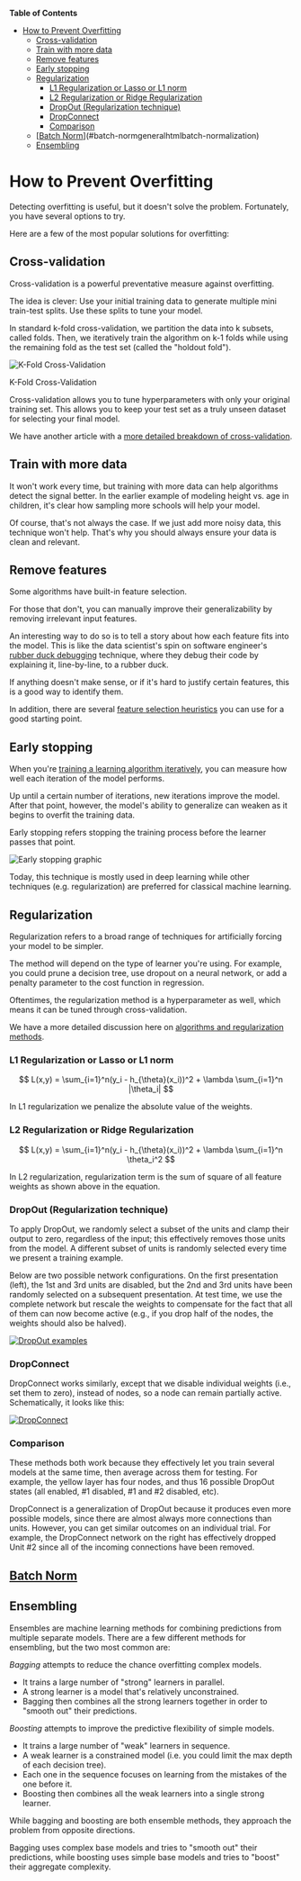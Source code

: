 <!-- markdown-toc start - Don't edit this section. Run M-x markdown-toc-refresh-toc -->

**Table of Contents**

- [How to Prevent Overfitting](#how-to-prevent-overfitting)
  - [Cross-validation](#cross-validation)
  - [Train with more data](#train-with-more-data)
  - [Remove features](#remove-features)
  - [Early stopping](#early-stopping)
  - [Regularization](#regularization)
    - [L1 Regularization or Lasso or L1 norm](#l1-regularization-or-lasso-or-l1-norm)
    - [L2 Regularization or Ridge Regularization](#l2-regularization-or-ridge-regularization)
    - [DropOut (Regularization technique)](#dropout-regularization-technique)
    - [DropConnect](#dropconnect)
    - [Comparison](#comparison)
  - [[Batch Norm](../General.html#batch-normalization)](#batch-normgeneralhtmlbatch-normalization)
  - [Ensembling](#ensembling)

<!-- markdown-toc end -->

# How to Prevent Overfitting

Detecting overfitting is useful, but it doesn't solve the problem. Fortunately, you have several options to try.

Here are a few of the most popular solutions for overfitting:

## Cross-validation

Cross-validation is a powerful preventative measure against overfitting.

The idea is clever: Use your initial training data to generate multiple mini train-test splits. Use these splits to tune your model.

In standard k-fold cross-validation, we partition the data into k subsets, called folds. Then, we iteratively train the algorithm on k-1 folds while using the remaining fold as the test set (called the "holdout fold").

![K-Fold Cross-Validation](https://elitedatascience.com/wp-content/uploads/2017/06/Cross-Validation-Diagram.jpg)

K-Fold Cross-Validation

Cross-validation allows you to tune hyperparameters with only your original training set. This allows you to keep your test set as a truly unseen dataset for selecting your final model.

We have another article with a [more detailed breakdown of cross-validation](https://elitedatascience.com/machine-learning-iteration#micro).

## Train with more data

It won't work every time, but training with more data can help algorithms detect the signal better. In the earlier example of modeling height vs. age in children, it's clear how sampling more schools will help your model.

Of course, that's not always the case. If we just add more noisy data, this technique won't help. That's why you should always ensure your data is clean and relevant.

## Remove features

Some algorithms have built-in feature selection.

For those that don't, you can manually improve their generalizability by removing irrelevant input features.

An interesting way to do so is to tell a story about how each feature fits into the model. This is like the data scientist's spin on software engineer's [rubber duck debugging](https://en.wikipedia.org/wiki/Rubber_duck_debugging) technique, where they debug their code by explaining it, line-by-line, to a rubber duck.

If anything doesn't make sense, or if it's hard to justify certain features, this is a good way to identify them.

In addition, there are several [feature selection heuristics](https://elitedatascience.com/dimensionality-reduction-algorithms#feature-selection) you can use for a good starting point.

## Early stopping

When you're [training a learning algorithm iteratively](https://elitedatascience.com/machine-learning-iteration#model), you can measure how well each iteration of the model performs.

Up until a certain number of iterations, new iterations improve the model. After that point, however, the model's ability to generalize can weaken as it begins to overfit the training data.

Early stopping refers stopping the training process before the learner passes that point.

![Early stopping graphic](https://elitedatascience.com/wp-content/uploads/2017/09/early-stopping-graphic.jpg)

Today, this technique is mostly used in deep learning while other techniques (e.g. regularization) are preferred for classical machine learning.

## Regularization

Regularization refers to a broad range of techniques for artificially forcing your model to be simpler.

The method will depend on the type of learner you're using. For example, you could prune a decision tree, use dropout on a neural network, or add a penalty parameter to the cost function in regression.

Oftentimes, the regularization method is a hyperparameter as well, which means it can be tuned through cross-validation.

We have a more detailed discussion here on [algorithms and regularization methods](http://elitedatascience.com/machine-learning-algorithms).

### L1 Regularization or Lasso or L1 norm

$$
L(x,y) = \sum_{i=1}^n(y_i - h_{\theta}(x_i))^2 + \lambda \sum_{i=1}^n |\theta_i|
$$

In L1 regularization we penalize the absolute value of the weights.

### L2 Regularization or Ridge Regularization

$$
L(x,y) = \sum_{i=1}^n(y_i - h_{\theta}(x_i))^2 + \lambda \sum_{i=1}^n \theta_i^2
$$

In L2 regularization, regularization term is the sum of square of all feature weights as shown above in the equation.

### DropOut (Regularization technique)

To apply DropOut, we randomly select a subset of the units and clamp their output to zero, regardless of the input; this effectively removes those units from the model. A different subset of units is randomly selected every time we present a training example.

Below are two possible network configurations. On the first presentation (left), the 1st and 3rd units are disabled, but the 2nd and 3rd units have been randomly selected on a subsequent presentation. At test time, we use the complete network but rescale the weights to compensate for the fact that all of them can now become active (e.g., if you drop half of the nodes, the weights should also be halved).

[![DropOut examples](https://i.stack.imgur.com/CewjH.png)](https://i.stack.imgur.com/CewjH.png)

### DropConnect

DropConnect works similarly, except that we disable individual weights (i.e., set them to zero), instead of nodes, so a node can remain partially active. Schematically, it looks like this:

[![DropConnect](https://i.stack.imgur.com/D1QC7.png)](https://i.stack.imgur.com/D1QC7.png)

### Comparison

These methods both work because they effectively let you train several models at the same time, then average across them for testing. For example, the yellow layer has four nodes, and thus 16 possible DropOut states (all enabled, #1 disabled, #1 and #2 disabled, etc).

DropConnect is a generalization of DropOut because it produces even more possible models, since there are almost always more connections than units. However, you can get similar outcomes on an individual trial. For example, the DropConnect network on the right has effectively dropped Unit #2 since all of the incoming connections have been removed.

## [Batch Norm](../General.html#batch-normalization)

## Ensembling

Ensembles are machine learning methods for combining predictions from multiple separate models. There are a few different methods for ensembling, but the two most common are:

_Bagging_ attempts to reduce the chance overfitting complex models.

- It trains a large number of "strong" learners in parallel.
- A strong learner is a model that's relatively unconstrained.
- Bagging then combines all the strong learners together in order to "smooth out" their predictions.

_Boosting_ attempts to improve the predictive flexibility of simple models.

- It trains a large number of "weak" learners in sequence.
- A weak learner is a constrained model (i.e. you could limit the max depth of each decision tree).
- Each one in the sequence focuses on learning from the mistakes of the one before it.
- Boosting then combines all the weak learners into a single strong learner.

While bagging and boosting are both ensemble methods, they approach the problem from opposite directions.

Bagging uses complex base models and tries to "smooth out" their predictions, while boosting uses simple base models and tries to "boost" their aggregate complexity.
